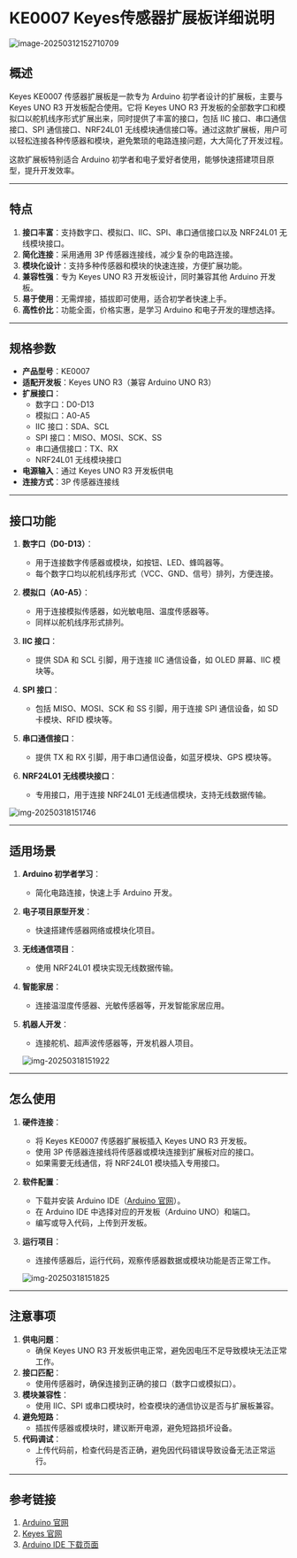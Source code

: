 # KE0007 Keyes传感器扩展板详细说明

![image-20250312152710709](media/image-20250312152710709.png)

## 概述
Keyes KE0007 传感器扩展板是一款专为 Arduino 初学者设计的扩展板，主要与 Keyes UNO R3 开发板配合使用。它将 Keyes UNO R3 开发板的全部数字口和模拟口以舵机线序形式扩展出来，同时提供了丰富的接口，包括 IIC 接口、串口通信接口、SPI 通信接口、NRF24L01 无线模块通信接口等。通过这款扩展板，用户可以轻松连接各种传感器和模块，避免繁琐的电路连接问题，大大简化了开发过程。

这款扩展板特别适合 Arduino 初学者和电子爱好者使用，能够快速搭建项目原型，提升开发效率。

---

## 特点
1. **接口丰富**：支持数字口、模拟口、IIC、SPI、串口通信接口以及 NRF24L01 无线模块接口。
2. **简化连接**：采用通用 3P 传感器连接线，减少复杂的电路连接。
3. **模块化设计**：支持多种传感器和模块的快速连接，方便扩展功能。
4. **兼容性强**：专为 Keyes UNO R3 开发板设计，同时兼容其他 Arduino 开发板。
5. **易于使用**：无需焊接，插拔即可使用，适合初学者快速上手。
6. **高性价比**：功能全面，价格实惠，是学习 Arduino 和电子开发的理想选择。

---

## 规格参数
- **产品型号**：KE0007
- **适配开发板**：Keyes UNO R3（兼容 Arduino UNO R3）
- **扩展接口**：
  - 数字口：D0-D13
  - 模拟口：A0-A5
  - IIC 接口：SDA、SCL
  - SPI 接口：MISO、MOSI、SCK、SS
  - 串口通信接口：TX、RX
  - NRF24L01 无线模块接口
- **电源输入**：通过 Keyes UNO R3 开发板供电
- **连接方式**：3P 传感器连接线

---

## 接口功能
1. **数字口（D0-D13）**：
   - 用于连接数字传感器或模块，如按钮、LED、蜂鸣器等。
   - 每个数字口均以舵机线序形式（VCC、GND、信号）排列，方便连接。

2. **模拟口（A0-A5）**：
   - 用于连接模拟传感器，如光敏电阻、温度传感器等。
   - 同样以舵机线序形式排列。

3. **IIC 接口**：
   - 提供 SDA 和 SCL 引脚，用于连接 IIC 通信设备，如 OLED 屏幕、IIC 模块等。

4. **SPI 接口**：
   - 包括 MISO、MOSI、SCK 和 SS 引脚，用于连接 SPI 通信设备，如 SD 卡模块、RFID 模块等。

5. **串口通信接口**：
   - 提供 TX 和 RX 引脚，用于串口通信设备，如蓝牙模块、GPS 模块等。

6. **NRF24L01 无线模块接口**：
   - 专用接口，用于连接 NRF24L01 无线通信模块，支持无线数据传输。

![img-20250318151746](media/img-20250318151746.jpg)

---

## 适用场景
1. **Arduino 初学者学习**：
   - 简化电路连接，快速上手 Arduino 开发。
   
2. **电子项目原型开发**：
   - 快速搭建传感器网络或模块化项目。
   
3. **无线通信项目**：
   - 使用 NRF24L01 模块实现无线数据传输。
   
4. **智能家居**：
   - 连接温湿度传感器、光敏传感器等，开发智能家居应用。
   
5. **机器人开发**：
   - 连接舵机、超声波传感器等，开发机器人项目。
   
   	![img-20250318151922](media/img-20250318151922.png)

---

## 怎么使用
1. **硬件连接**：
   - 将 Keyes KE0007 传感器扩展板插入 Keyes UNO R3 开发板。
   - 使用 3P 传感器连接线将传感器或模块连接到扩展板对应的接口。
   - 如果需要无线通信，将 NRF24L01 模块插入专用接口。

2. **软件配置**：
   - 下载并安装 Arduino IDE（[Arduino 官网](https://www.arduino.cc/)）。
   - 在 Arduino IDE 中选择对应的开发板（Arduino UNO）和端口。
   - 编写或导入代码，上传到开发板。

3. **运行项目**：
   - 连接传感器后，运行代码，观察传感器数据或模块功能是否正常工作。
   
   	![img-20250318151825](media/img-20250318151825.png)

---

## 注意事项
1. **供电问题**：
   - 确保 Keyes UNO R3 开发板供电正常，避免因电压不足导致模块无法正常工作。
2. **接口匹配**：
   - 使用传感器时，确保连接到正确的接口（数字口或模拟口）。
3. **模块兼容性**：
   - 使用 IIC、SPI 或串口模块时，检查模块的通信协议是否与扩展板兼容。
4. **避免短路**：
   - 插拔传感器或模块时，建议断开电源，避免短路损坏设备。
5. **代码调试**：
   - 上传代码前，检查代码是否正确，避免因代码错误导致设备无法正常运行。

---

## 参考链接
1. [Arduino 官网](https://www.arduino.cc/)
2. [Keyes 官网](http://www.keyes-robot.com/)
3. [Arduino IDE 下载页面](https://www.arduino.cc/en/software)



